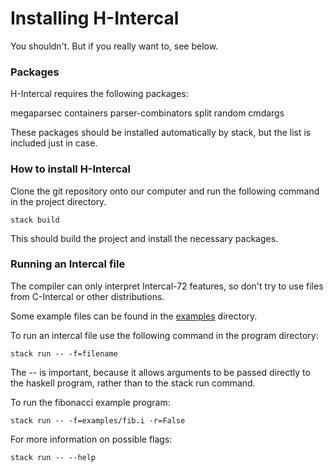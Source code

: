# Installing H-Intercal

You shouldn't. But if you really want to, see below.

### Packages

H-Intercal requires the following packages:

megaparsec
containers
parser-combinators
split
random
cmdargs

These packages should be installed automatically by stack, but the list is included just in case.

### How to install H-Intercal

Clone the git repository onto our computer and run the following command in the project directory.

```
stack build
```

This should build the project and install the necessary packages.

### Running an Intercal file

The compiler can only interpret Intercal-72 features, so don't try to use files from C-Intercal or other distributions.

Some example files can be found in the [examples](examples/) directory.

To run an intercal file use the following command in the program directory:

```
stack run -- -f=filename
```
The -- is important, because it allows arguments to be passed directly to the haskell program, rather than to the stack run command.

To run the fibonacci example program:

```
stack run -- -f=examples/fib.i -r=False
```

For more information on possible flags:

```
stack run -- --help
```